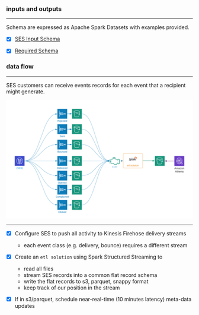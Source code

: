 

### inputs and outputs

---
Schema are expressed as Apache Spark Datasets with examples provided.
* [x] [SES Input Schema](schema_input.md)
* [x] [Required Schema](schema_output.md)


### data flow

---
SES customers can receive events records for each event that a recipient might generate.

![](../../.gitbook/assets/pyspark/ses-flow.png)

---
* [x] Configure SES to push all activity to Kinesis Firehose delivery streams
  * each event class (e.g. delivery, bounce) requires a different stream
* [x] Create an `etl solution` using Spark Structured Streaming to
  * read all files
  * stream SES records into a common flat record schema
  * write the flat records to s3, parquet, snappy format
  * keep track of our position in the stream
* [x] If in s3/parquet, schedule near-real-time (10 minutes latency) meta-data updates


